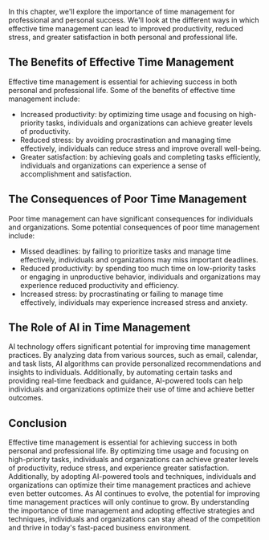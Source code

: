 

In this chapter, we'll explore the importance of time management for professional and personal success. We'll look at the different ways in which effective time management can lead to improved productivity, reduced stress, and greater satisfaction in both personal and professional life.

The Benefits of Effective Time Management
-----------------------------------------

Effective time management is essential for achieving success in both personal and professional life. Some of the benefits of effective time management include:

* Increased productivity: by optimizing time usage and focusing on high-priority tasks, individuals and organizations can achieve greater levels of productivity.
* Reduced stress: by avoiding procrastination and managing time effectively, individuals can reduce stress and improve overall well-being.
* Greater satisfaction: by achieving goals and completing tasks efficiently, individuals and organizations can experience a sense of accomplishment and satisfaction.

The Consequences of Poor Time Management
----------------------------------------

Poor time management can have significant consequences for individuals and organizations. Some potential consequences of poor time management include:

* Missed deadlines: by failing to prioritize tasks and manage time effectively, individuals and organizations may miss important deadlines.
* Reduced productivity: by spending too much time on low-priority tasks or engaging in unproductive behavior, individuals and organizations may experience reduced productivity and efficiency.
* Increased stress: by procrastinating or failing to manage time effectively, individuals may experience increased stress and anxiety.

The Role of AI in Time Management
---------------------------------

AI technology offers significant potential for improving time management practices. By analyzing data from various sources, such as email, calendar, and task lists, AI algorithms can provide personalized recommendations and insights to individuals. Additionally, by automating certain tasks and providing real-time feedback and guidance, AI-powered tools can help individuals and organizations optimize their use of time and achieve better outcomes.

Conclusion
----------

Effective time management is essential for achieving success in both personal and professional life. By optimizing time usage and focusing on high-priority tasks, individuals and organizations can achieve greater levels of productivity, reduce stress, and experience greater satisfaction. Additionally, by adopting AI-powered tools and techniques, individuals and organizations can optimize their time management practices and achieve even better outcomes. As AI continues to evolve, the potential for improving time management practices will only continue to grow. By understanding the importance of time management and adopting effective strategies and techniques, individuals and organizations can stay ahead of the competition and thrive in today's fast-paced business environment.
